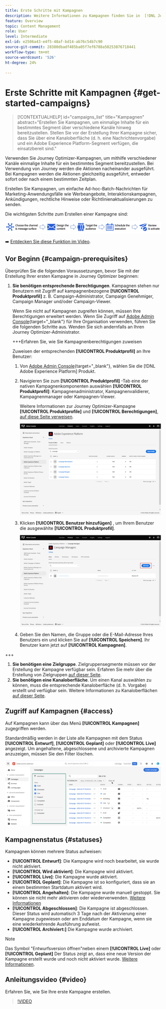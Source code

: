```yaml
---
title: Erste Schritte mit Kampagnen
description: Weitere Informationen zu Kampagnen finden Sie in  [!DNL Journey Optimizer]
feature: Overview
topic: Content Management
role: User
level: Intermediate
exl-id: e2506a43-e4f5-48af-bd14-ab76c54b7c90
source-git-commit: 28380dbadf485ba05f7ef6788a50253876718441
workflow-type: tm+mt
source-wordcount: '526'
ht-degree: 24%

---
```


# Erste Schritte mit Kampagnen {#get-started-campaigns}

>[!CONTEXTUALHELP]
>id="campaigns_list"
>title="Kampagnen"
>abstract="Erstellen Sie Kampagnen, um einmalige Inhalte für ein bestimmtes Segment über verschiedene Kanäle hinweg bereitzustellen. Stellen Sie vor der Erstellung Ihrer Kampagne sicher, dass Sie über eine Kanaloberfläche (d. h. eine Nachrichtenvorgabe) und ein Adobe Experience Platform-Segment verfügen, die einsatzbereit sind."

Verwenden Sie Journey Optimizer-Kampagnen, um mithilfe verschiedener Kanäle einmalige Inhalte für ein bestimmtes Segment bereitzustellen. Bei Verwendung von Journey werden die Aktionen nacheinander ausgeführt. Bei Kampagnen werden die Aktionen gleichzeitig ausgeführt, entweder sofort oder nach einem bestimmten Zeitplan.

Erstellen Sie Kampagnen, um einfache Ad-hoc-Batch-Nachrichten für Marketing-Anwendungsfälle wie Werbeangebote, Interaktionskampagnen, Ankündigungen, rechtliche Hinweise oder Richtlinienaktualisierungen zu senden.

Die wichtigsten Schritte zum Erstellen einer Kampagne sind:

![](assets/create-campaign-process.png)

➡️ [Entdecken Sie diese Funktion im Video](#video).

<!--You can create two types of campaigns:

* **Scheduled campaigns** allow for simple ad-hoc batch communications for marketing use cases like promotional offers, engagement campaigns, announcements, legal notices, or policy updates.
* **API Triggered Campaigns** allow for simple transactional/operational messages with REST APIs (password reset, card abandonment, etc.), where the need may involve personalization using profile attributes and contextual data from payload.-->

## Vor Beginn {#campaign-prerequisites}

Überprüfen Sie die folgenden Voraussetzungen, bevor Sie mit der Erstellung Ihrer ersten Kampagne in Journey Optimizer beginnen:

1. **Sie benötigen entsprechende Berechtigungen**. Kampagnen stehen nur Benutzern mit Zugriff auf kampagnenbezogene **[!UICONTROL Produktprofil]** z. B. Campaign-Administrator, Campaign Genehmiger, Campaign Manager und/oder Campaign-Viewer.

   Wenn Sie nicht auf Kampagnen zugreifen können, müssen Ihre Berechtigungen erweitert werden. Wenn Sie Zugriff auf [Adobe Admin Console](https://adminconsole.adobe.com/){target=&quot;_blank&quot;} für Ihre Organisation verwenden, führen Sie die folgenden Schritte aus. Wenden Sie sich andernfalls an Ihren Journey Optimizer-Administrator.

   +++Erfahren Sie, wie Sie Kampagnenberechtigungen zuweisen

   Zuweisen der entsprechenden **[!UICONTROL Produktprofil]** an Ihre Benutzer:

   1. Von [Adobe Admin Console](https://adminconsole.adobe.com/){target=&quot;_blank&quot;}, wählen Sie die [!DNL Adobe Experience Platform] Produkt.

   1. Navigieren Sie zum **[!UICONTROL Produktprofil]** -Tab eine der nativen Kampagnenkomponenten auswählen **[!UICONTROL Produktprofil]**: Kampagnenadministrator, Kampagnenvalidierer, Kampagnenmanager oder Kampagnen-Viewer.

      Weitere Informationen zur Journey Optimizer-Kampagne **[!UICONTROL Produktprofile]** und **[!UICONTROL Berechtigungen]**, [auf diese Seite verweisen](../administration/ootb-product-profiles.md).

      ![](assets/do-not-localize/admin_1.png)

   1. Klicken **[!UICONTROL Benutzer hinzufügen]** , um Ihrem Benutzer die ausgewählte **[!UICONTROL Produktprofil]**.

      ![](assets/do-not-localize/admin_2.png)

   1. Geben Sie den Namen, die Gruppe oder die E-Mail-Adresse Ihres Benutzers ein und klicken Sie auf **[!UICONTROL Speichern]**.
   Ihr Benutzer kann jetzt auf **[!UICONTROL Kampagnen]**.

+++

1. **Sie benötigen eine Zielgruppe**. Zielgruppensegmente müssen vor der Erstellung der Kampagne verfügbar sein. Erfahren Sie mehr über die Erstellung von Zielgruppen [auf dieser Seite](../segment/about-segments.md).
1. **Sie benötigen eine Kanaloberfläche**. Um einen Kanal auswählen zu können, muss die entsprechende Kanaloberfläche (d. h. Vorgabe) erstellt und verfügbar sein. Weitere Informationen zu Kanaloberflächen [auf dieser Seite](../configuration/channel-surfaces.md).

## Zugriff auf Kampagnen {#access}

Auf Kampagnen kann über das Menü **[!UICONTROL Kampagnen]** zugegriffen werden.

Standardmäßig werden in der Liste alle Kampagnen mit dem Status **[!UICONTROL Entwurf]**, **[!UICONTROL Geplant]** oder **[!UICONTROL Live]** angezeigt. Um angehaltene, abgeschlossene und archivierte Kampagnen anzuzeigen, müssen Sie den Filter löschen.

![](assets/create-campaign-list.png)

## Kampagnenstatus {#statuses}

Kampagnen können mehrere Status aufweisen:

* **[!UICONTROL Entwurf]**: Die Kampagne wird noch bearbeitet, sie wurde nicht aktiviert.
* **[!UICONTROL Wird aktiviert]**: Die Kampagne wird aktiviert.
* **[!UICONTROL Live]**: Die Kampagne wurde aktiviert.
* **[!UICONTROL Geplant]**: Die Kampagne ist so konfiguriert, dass sie an einem bestimmten Startdatum aktiviert wird.
* **[!UICONTROL Angehalten]**: Die Kampagne wurde manuell gestoppt. Sie können sie nicht mehr aktivieren oder wiederverwenden. [Weitere Informationen](modify-stop-campaign.md#stop)
* **[!UICONTROL Abgeschlossen]**: Die Kampagne ist abgeschlossen. Dieser Status wird automatisch 3 Tage nach der Aktivierung einer Kampagne zugewiesen oder am Enddatum der Kampagne, wenn sie eine wiederkehrende Ausführung aufweist.
* **[!UICONTROL Archiviert:]** Die Kampagne wurde archiviert.

>[!NOTE]
>
>Das Symbol &quot;Entwurfsversion öffnen&quot;neben einem **[!UICONTROL Live]** oder **[!UICONTROL Geplant]** Der Status zeigt an, dass eine neue Version der Kampagne erstellt wurde und noch nicht aktiviert wurde. [Weitere Informationen](modify-stop-campaign.md#modify).

## Anleitungsvideo {#video}

Erfahren Sie, wie Sie Ihre erste Kampagne erstellen.

>[!VIDEO](https://video.tv.adobe.com/v/346680?quality=12)
